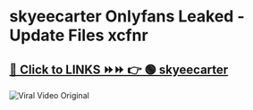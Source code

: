 
 # skyeecarter Onlyfans Leaked - Update Files xcfnr

## <h2><a href="https://clipsfans.com/skyeecarter&ref=git">🔗 Click to LINKS ⏩⏩ 👉 🟢 skyeecarter </a></h2>

<a href="https://clipsfans.com/skyeecarter&ref=git" rel="nofollow" data-target="animated-image.originalLink"><img src="https://i.ibb.co.com/xMMVF88/686577567.gif" alt="Viral Video Original" style="max-width: 100%; display: inline-block;" data-target="animated-image.originalImage"></a>

